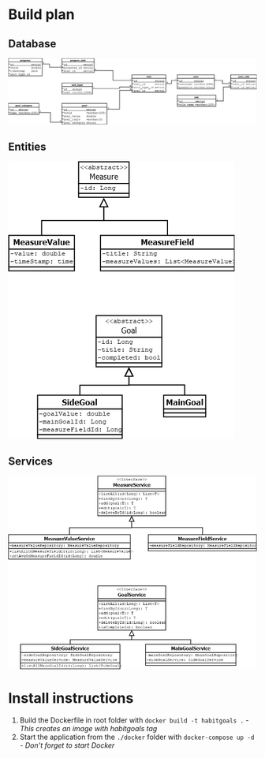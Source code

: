 # Build plan

## Database
![Database](plan/DatabaseStructure.png)

## Entities
![Class](plan/ClassStructure.png)

## Services
![Service](plan/ServiceClasses.png)

# Install instructions

1. Build the Dockerfile in root folder with `docker build -t habitgoals .` - *This creates an image with habitgoals tag*
2. Start the application from the `./docker` folder with `docker-compose up -d` - *Don't forget to start Docker*